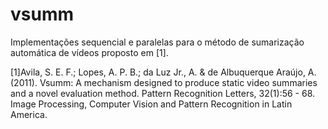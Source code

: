 vsumm
=====

Implementações sequencial e paralelas para o método de sumarização automática de vídeos proposto em [1].

[1]Avila, S. E. F.; Lopes, A. P. B.; da Luz Jr., A. & de Albuquerque Araújo, A. (2011).
Vsumm: A mechanism designed to produce static video summaries and a novel
evaluation method. Pattern Recognition Letters, 32(1):56 - 68. Image Processing,
Computer Vision and Pattern Recognition in Latin America.
